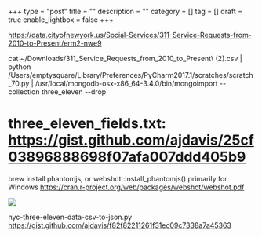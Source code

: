 +++
type = "post"
title = ""
description = ""
category = []
tag = []
draft = true
enable_lightbox = false
+++

https://data.cityofnewyork.us/Social-Services/311-Service-Requests-from-2010-to-Present/erm2-nwe9


cat ~/Downloads/311_Service_Requests_from_2010_to_Present\ \(2\).csv | python /Users/emptysquare/Library/Preferences/PyCharm2017.1/scratches/scratch_70.py | /usr/local/mongodb-osx-x86_64-3.4.0/bin/mongoimport --collection three_eleven --drop

# three_eleven_fields.txt: https://gist.github.com/ajdavis/25cf03896888698f07afa007ddd405b9

brew install phantomjs, or webshot::install_phantomjs() primarily for Windows https://cran.r-project.org/web/packages/webshot/webshot.pdf

![](create-2dsphere-index-compass.png)

nyc-three-eleven-data-csv-to-json.py
 https://gist.github.com/ajdavis/f82f82211261f31ec09c7338a7a45363
